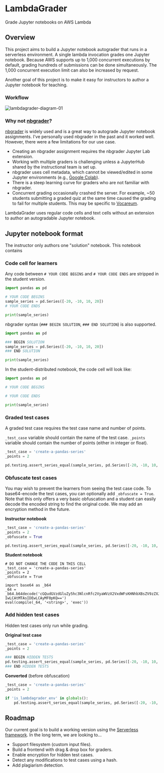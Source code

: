 # LambdaGrader

Grade Jupyter notebooks on AWS Lambda

## Overview

This project aims to build a Jupyter notebook autograder that runs in a serverless environment. A single lambda invocation grades one Jupyter notebook.
Because AWS supports up to 1,000 concurrent executions by default, grading hundreds of submissions can be done simultaneously. 
The 1,000 concurrent execution limit can also be increased by request.

Another goal of this project is to make it easy for instructors to author a Jupyter notebook for teaching. 

### Workflow

![lambdagrader-diagram-01](https://user-images.githubusercontent.com/1064036/217484470-ab7406ce-bc0b-46a5-bbb2-17bb5fa8a2c7.png)

### Why not [nbgrader](https://github.com/jupyter/nbgrader)?

[nbgrader](https://github.com/jupyter/nbgrader) is widely used and is a great way to autograde Jupyter notebook assignments. 
I've personally used nbgrader in the past and it worked well.
However, there were a few limitations for our use case.

- Creating an nbgrader assignment requires the nbgrader Jupyter Lab extension.
- Working with multiple graders is challenging unless a JupyterHub shared by the instructional team is set up.
- nbgrader uses cell metadata, which cannot be viewed/edited in some Jupyter environments (e.g., [Google Colab](https://colab.research.google.com/)).
- There is a steep learning curve for graders who are not familiar with nbgrader.
- Concurrent grading occasionally crashed the server. For example, ~50 students submitting a graded quiz at the same time caused the grading to fail for multiple students. This may be specific to [Vocareum](https://vocareum.com/).

LambdaGrader uses regular code cells and text cells without an extension to author an autogradable Jupyter notebook.

## Jupyter notebook format

The instructor only authors one "solution" notebook. This notebook contains 

### Code cell for learners

Any code between `# YOUR CODE BEGINS` and `# YOUR CODE ENDS` are stripped in the student version.

```python
import pandas as pd

# YOUR CODE BEGINS
sample_series = pd.Series([-20, -10, 10, 20])
# YOUR CODE ENDS

print(sample_series)
```

nbgrader syntax (`### BEGIN SOLUTION`, `### END SOLUTION`) is also supported.

```python
import pandas as pd

### BEGIN SOLUTION
sample_series = pd.Series([-20, -10, 10, 20])
### END SOLUTION

print(sample_series)
```

In the student-distributed notebook, the code cell will look like:

```python
import pandas as pd

# YOUR CODE BEGINS

# YOUR CODE ENDS

print(sample_series)
```

### Graded test cases

A graded test case requires the test case name and number of points.

`_test_case` variable should contain the name of the test case.
`_points` variable should contain the number of points (either in integer or float).

```python
_test_case = 'create-a-pandas-series'
_points = 2

pd.testing.assert_series_equal(sample_series, pd.Series([-20, -10, 10, 20]))
```

### Obfuscate test cases

You may wish to prevent the learners from seeing the test case code. To base64-encode the test cases, you can optionally add `_obfuscate = True`.
Note that this only offers a very basic obfuscation and a student can easily decode the encoded string to find the original code.
We may add an encryption method in the future.

**Instructor notebook**

```python
_test_case = 'create-a-pandas-series'
_points = 2
_obfuscate = True

pd.testing.assert_series_equal(sample_series, pd.Series([-20, -10, 10, 20]))
```

**Student notebook**

```
# DO NOT CHANGE THE CODE IN THIS CELL
_test_case = 'create-a-pandas-series'
_points = 2
_obfuscate = True

import base64 as _b64
_64 = _b64.b64decode('cGQudGVzdGluZy5hc3NlcnRfc2VyaWVzX2VxdWFsKHNhbXBsZV9zZXJpZXMsIHBkLlNlcmllcyhbLT\
IwLCAtMTAsIDEwLCAyMF0pKQ==')
eval(compile(_64, '<string>', 'exec'))
```

### Add hidden test cases

Hidden test cases only run while grading.

**Original test case**

```python
_test_case = 'create-a-pandas-series'
_points = 2

### BEGIN HIDDEN TESTS
pd.testing.assert_series_equal(sample_series, pd.Series([-20, -10, 10, 20]))
### END HIDDEN TESTS
```

**Converted** (before obfuscation)

```python
_test_case = 'create-a-pandas-series'
_points = 2

if 'is_lambdagrader_env' in globals():
    pd.testing.assert_series_equal(sample_series, pd.Series([-20, -10, 10, 20]))
```

## Roadmap

Our current goal is to build a working version using the [Serverless framework](https://www.serverless.com/). In the long term, we are looking to...

- Support filesystem (custom input files).
- Build a frontend with drag & drop box for graders.
- Enable encryption for hidden test cases.
- Detect any modifications to test cases using a hash.
- Add plagiarism detection.
